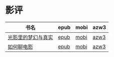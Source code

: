 # 影评

| 书名 | epub | mobi | azw3 |
| --- | --- | --- | --- |
| [光影里的梦幻与真实](http://ct.dalanmei.com/f/31084289-572010196-1dd05b) | [epub](http://ct.dalanmei.com/f/31084289-572010196-1dd05b) | [mobi](http://ct.dalanmei.com/f/31084289-571562819-26d8aa) | [azw3](http://ct.dalanmei.com/f/31084289-571911054-b7d7ca) |
| [如何聊电影](http://ct.dalanmei.com/f/31084289-571780455-eb5d01) | [epub](http://ct.dalanmei.com/f/31084289-571780455-eb5d01) | [mobi](http://ct.dalanmei.com/f/31084289-571525592-329392) | [azw3](http://ct.dalanmei.com/f/31084289-571976688-8cb988) |
